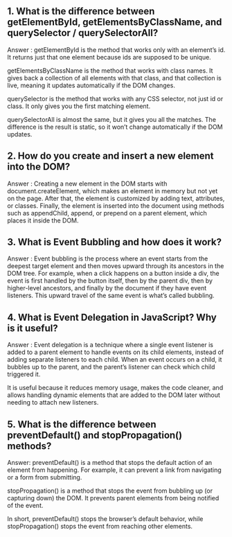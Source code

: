 ## 1. What is the difference between getElementById, getElementsByClassName, and querySelector / querySelectorAll?

Answer : getElementById is the method that works only with an element’s id. It returns just that one element because ids are supposed to be unique.

getElementsByClassName is the method that works with class names. It gives back a collection of all elements with that class, and that collection is live, meaning it updates automatically if the DOM changes.

querySelector is the method that works with any CSS selector, not just id or class. It only gives you the first matching element.

querySelectorAll is almost the same, but it gives you all the matches. The difference is the result is static, so it won’t change automatically if the DOM updates.

## 2. How do you create and insert a new element into the DOM?

Answer : Creating a new element in the DOM starts with document.createElement, which makes an element in memory but not yet on the page. After that, the element is customized by adding text, attributes, or classes. Finally, the element is inserted into the document using methods such as appendChild, append, or prepend on a parent element, which places it inside the DOM.

## 3. What is Event Bubbling and how does it work?

Answer : Event bubbling is the process where an event starts from the deepest target element and then moves upward through its ancestors in the DOM tree. For example, when a click happens on a button inside a div, the event is first handled by the button itself, then by the parent div, then by higher-level ancestors, and finally by the document if they have event listeners. This upward travel of the same event is what’s called bubbling.


## 4. What is Event Delegation in JavaScript? Why is it useful?

Answer : Event delegation is a technique where a single event listener is added to a parent element to handle events on its child elements, instead of adding separate listeners to each child. When an event occurs on a child, it bubbles up to the parent, and the parent’s listener can check which child triggered it.

It is useful because it reduces memory usage, makes the code cleaner, and allows handling dynamic elements that are added to the DOM later without needing to attach new listeners.

## 5. What is the difference between preventDefault() and stopPropagation() methods?

Answer: preventDefault() is a method that stops the default action of an element from happening. For example, it can prevent a link from navigating or a form from submitting.

stopPropagation() is a method that stops the event from bubbling up (or capturing down) the DOM. It prevents parent elements from being notified of the event.

In short, preventDefault() stops the browser’s default behavior, while stopPropagation() stops the event from reaching other elements.
